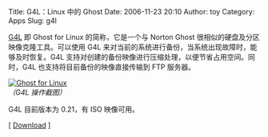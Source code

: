 Title: G4L：Linux 中的 Ghost
Date: 2006-11-23 20:10
Author: toy
Category: Apps
Slug: g4l

[G4L](http://sourceforge.net/projects/g4l) 即 Ghost for Linux
的简称，它是一个与 Norton Ghost 很相似的硬盘及分区映像克隆工具。可以使用
G4L 来对当前的系统进行备份，当系统出现故障时，能够及时恢复。G4L
支持对创建的备份映像进行压缩处理，以便节省占用空间。同时，G4L
也支持将目前备份的映像直接传输到 FTP 服务器。

[![Ghost for
Linux](http://i.linuxtoy.org/i/2006/11/g4l_s.jpg)](http://i.linuxtoy.org/i/2006/11/g4l.jpg)  
*（G4L 操作截图）*

G4L 目前版本为 0.21，有 ISO 映像可用。

[
[Download](http://sourceforge.net/project/showfiles.php?group_id=119810)
]

